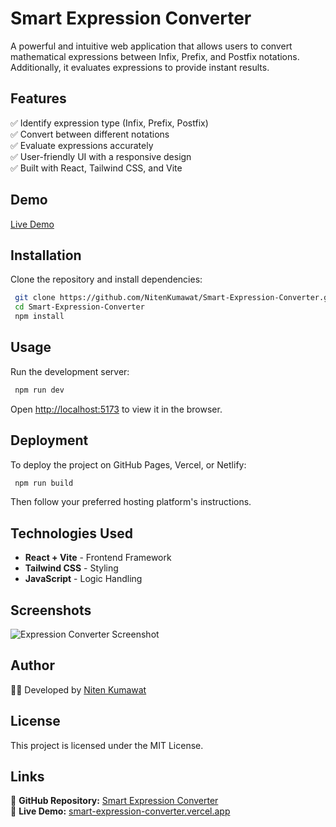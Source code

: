 # Smart Expression Converter

A powerful and intuitive web application that allows users to convert mathematical expressions between Infix, Prefix, and Postfix notations. Additionally, it evaluates expressions to provide instant results.

## Features

✅ Identify expression type (Infix, Prefix, Postfix)  
✅ Convert between different notations  
✅ Evaluate expressions accurately  
✅ User-friendly UI with a responsive design  
✅ Built with React, Tailwind CSS, and Vite  

## Demo

[Live Demo](https://smart-expression-converter.vercel.app)

## Installation

Clone the repository and install dependencies:

```sh
 git clone https://github.com/NitenKumawat/Smart-Expression-Converter.git
 cd Smart-Expression-Converter
 npm install
```

## Usage

Run the development server:

```sh
 npm run dev
```

Open [http://localhost:5173](http://localhost:5173) to view it in the browser.

## Deployment

To deploy the project on GitHub Pages, Vercel, or Netlify:

```sh
 npm run build
```

Then follow your preferred hosting platform's instructions.

## Technologies Used

- **React + Vite** - Frontend Framework  
- **Tailwind CSS** - Styling  
- **JavaScript** - Logic Handling  

## Screenshots

![Expression Converter Screenshot](https://raw.githubusercontent.com/NitenKumawat/Smart-Expression-Converter/main/screenshot.png)

## Author

👨‍💻 Developed by [Niten Kumawat](https://github.com/NitenKumawat)

## License

This project is licensed under the MIT License.

## Links

🔗 **GitHub Repository:** [Smart Expression Converter](https://github.com/NitenKumawat/Smart-Expression-Converter)  
🔗 **Live Demo:** [smart-expression-converter.vercel.app](https://smart-expression-converter.vercel.app)
